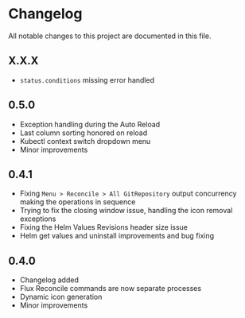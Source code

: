 # Changelog

All notable changes to this project are documented in this file.

## X.X.X

- `status.conditions` missing error handled

## 0.5.0

- Exception handling during the Auto Reload
- Last column sorting honored on reload
- Kubectl context switch dropdown menu
- Minor improvements

## 0.4.1

- Fixing `Menu > Reconcile > All GitRepository` output concurrency making the operations in sequence
- Trying to fix the closing window issue, handling the icon removal exceptions
- Fixing the Helm Values Revisions header size issue
- Helm get values and uninstall improvements and bug fixing

## 0.4.0

- Changelog added
- Flux Reconcile commands are now separate processes
- Dynamic icon generation
- Minor improvements